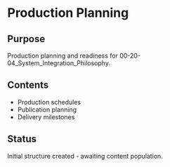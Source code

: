 # Production Planning

## Purpose
Production planning and readiness for 00-20-04_System_Integration_Philosophy.

## Contents
- Production schedules
- Publication planning
- Delivery milestones

## Status
Initial structure created - awaiting content population.
